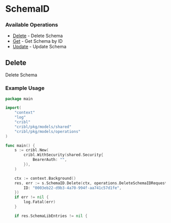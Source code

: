 # SchemaID

### Available Operations

* [Delete](#delete) - Delete Schema
* [Get](#get) - Get Schema by ID
* [Update](#update) - Update Schema

## Delete

Delete Schema

### Example Usage

```go
package main

import(
	"context"
	"log"
	"cribl"
	"cribl/pkg/models/shared"
	"cribl/pkg/models/operations"
)

func main() {
    s := cribl.New(
        cribl.WithSecurity(shared.Security{
            BearerAuth: "",
        }),
    )

    ctx := context.Background()
    res, err := s.SchemaID.Delete(ctx, operations.DeleteSchemaIDRequest{
        ID: "0003eb22-d9b3-4a70-994f-aa741c57d1fe",
    })
    if err != nil {
        log.Fatal(err)
    }

    if res.SchemaLibEntries != nil {
        // handle response
    }
}
```

### Parameters

| Parameter                                                                            | Type                                                                                 | Required                                                                             | Description                                                                          |
| ------------------------------------------------------------------------------------ | ------------------------------------------------------------------------------------ | ------------------------------------------------------------------------------------ | ------------------------------------------------------------------------------------ |
| `ctx`                                                                                | [context.Context](https://pkg.go.dev/context#Context)                                | :heavy_check_mark:                                                                   | The context to use for the request.                                                  |
| `request`                                                                            | [operations.DeleteSchemaIDRequest](../../models/operations/deleteschemaidrequest.md) | :heavy_check_mark:                                                                   | The request object to use for the request.                                           |


### Response

**[*operations.DeleteSchemaIDResponse](../../models/operations/deleteschemaidresponse.md), error**


## Get

Get Schema by ID

### Example Usage

```go
package main

import(
	"context"
	"log"
	"cribl"
	"cribl/pkg/models/shared"
	"cribl/pkg/models/operations"
)

func main() {
    s := cribl.New(
        cribl.WithSecurity(shared.Security{
            BearerAuth: "",
        }),
    )

    ctx := context.Background()
    res, err := s.SchemaID.Get(ctx, operations.GetSchemaIDRequest{
        ID: "dc2050d3-8dc3-4ce1-8547-2f9ee69166a8",
    })
    if err != nil {
        log.Fatal(err)
    }

    if res.SchemaLibEntries != nil {
        // handle response
    }
}
```

### Parameters

| Parameter                                                                      | Type                                                                           | Required                                                                       | Description                                                                    |
| ------------------------------------------------------------------------------ | ------------------------------------------------------------------------------ | ------------------------------------------------------------------------------ | ------------------------------------------------------------------------------ |
| `ctx`                                                                          | [context.Context](https://pkg.go.dev/context#Context)                          | :heavy_check_mark:                                                             | The context to use for the request.                                            |
| `request`                                                                      | [operations.GetSchemaIDRequest](../../models/operations/getschemaidrequest.md) | :heavy_check_mark:                                                             | The request object to use for the request.                                     |


### Response

**[*operations.GetSchemaIDResponse](../../models/operations/getschemaidresponse.md), error**


## Update

Update Schema

### Example Usage

```go
package main

import(
	"context"
	"log"
	"cribl"
	"cribl/pkg/models/shared"
	"cribl/pkg/models/operations"
)

func main() {
    s := cribl.New(
        cribl.WithSecurity(shared.Security{
            BearerAuth: "",
        }),
    )

    ctx := context.Background()
    res, err := s.SchemaID.Update(ctx, operations.UpdateSchemaIDRequest{
        RequestBody: map[string]interface{}{
            "saepe": "adipisci",
            "dolore": "tempora",
            "quaerat": "debitis",
        },
        ID: "ac8b3a28-75c6-4c1f-a606-d07d2a9c87ae",
    })
    if err != nil {
        log.Fatal(err)
    }

    if res.SchemaLibEntries != nil {
        // handle response
    }
}
```

### Parameters

| Parameter                                                                            | Type                                                                                 | Required                                                                             | Description                                                                          |
| ------------------------------------------------------------------------------------ | ------------------------------------------------------------------------------------ | ------------------------------------------------------------------------------------ | ------------------------------------------------------------------------------------ |
| `ctx`                                                                                | [context.Context](https://pkg.go.dev/context#Context)                                | :heavy_check_mark:                                                                   | The context to use for the request.                                                  |
| `request`                                                                            | [operations.UpdateSchemaIDRequest](../../models/operations/updateschemaidrequest.md) | :heavy_check_mark:                                                                   | The request object to use for the request.                                           |


### Response

**[*operations.UpdateSchemaIDResponse](../../models/operations/updateschemaidresponse.md), error**


